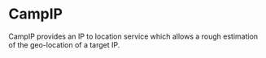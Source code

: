 # CampIP
CampIP provides an IP to location service which allows a rough estimation of the geo-location of a target IP.

